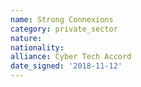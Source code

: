 ```yaml
---
name: Strong Connexions
category: private_sector
nature: 
nationality: 
alliance: Cyber Tech Accord
date_signed: '2018-11-12'
---
```

    